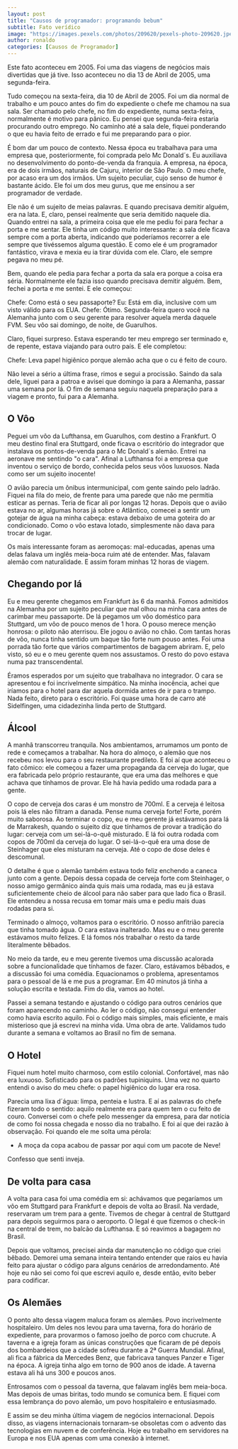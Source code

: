 ```yaml
---
layout: post
title: "Causos de programador: programando bebum"
subtitle: Fato verídico
image: "https://images.pexels.com/photos/209620/pexels-photo-209620.jpeg?auto=compress&cs=tinysrgb&w=1260&h=750&dpr=1"
author: ronaldo
categories: [Causos de Programador]
---
```


Este fato aconteceu em 2005. Foi uma das viagens de negócios mais divertidas que já tive. Isso aconteceu no dia 13 de Abril de 2005, uma segunda-feira.

Tudo começou na sexta-feira, dia 10 de Abril de 2005. Foi um dia normal de trabalho e um pouco antes do fim do expediente o chefe me chamou na sua sala. Ser chamado pelo chefe, no fim do expediente, numa sexta-feira, normalmente é motivo para pânico. Eu pensei que segunda-feira estaria procurando outro emprego. No caminho até a sala dele, fiquei ponderando o que eu havia feito de errado e fui me preparando para o pior.

É bom dar um pouco de contexto. Nessa época eu trabalhava para uma empresa que, posteriormente, foi comprada pelo Mc Donald´s. Eu auxiliava no desenvolvimento do ponto-de-venda da franquia. A empresa, na época, era de dois irmãos, naturais de Cajuru, interior de São Paulo. O meu chefe, por acaso era um dos irmãos. Um sujeito peculiar, cujo senso de humor é bastante ácido. Ele foi um dos meu gurus, que me ensinou a ser programador de verdade.

Ele não é um sujeito de meias palavras. E quando precisava demitir alguém, era na lata. E, claro, pensei realmente que seria demitido naquele dia. Quando entrei na sala, a primeira coisa que ele me pediu foi para fechar a porta e me sentar. Ele tinha um código muito interessante: a sala dele ficava sempre com a porta aberta, indicando que poderíamos recorrer a ele sempre que tivéssemos alguma questão. E como ele é um programador fantástico, virava e mexia eu ia tirar dúvida com ele. Claro, ele sempre pegava no meu pé.

Bem, quando ele pedia para fechar a porta da sala era porque a coisa era séria. Normalmente ele fazia isso quando precisava demitir alguém. Bem, fechei a porta e me sentei. E ele começou:

Chefe: Como está o seu passaporte?
Eu: Está em dia, inclusive com um visto válido para os EUA.
Chefe: Ótimo. Segunda-feira quero você na Alemanha junto com o seu gerente para resolver aquela merda daquele FVM. Seu vôo sai domingo, de noite, de Guarulhos.

Claro, fiquei surpreso. Estava esperando ter meu emprego ser terminado e, de repente, estava viajando para outro país. E ele completou:

Chefe: Leva papel higiênico porque alemão acha que o cu é feito de couro.

Não levei a sério a última frase, rimos e segui a procissão. Saindo da sala dele, liguei para a patroa e avisei que domingo ia para a Alemanha, passar uma semana por lá. O fim de semana seguiu naquela preparação para a viagem e pronto, fui para a Alemanha.

## O Vôo

Peguei um vôo da Lufthansa, em Guarulhos, com destino a Frankfurt. O meu destino final era Stuttgard, onde ficava o escritório do integrador que instalava os pontos-de-venda para o Mc Donald´s alemão. Entrei na aeronave me sentindo "o cara". Afinal a Lufthansa foi a empresa que inventou o serviço de bordo, conhecida pelos seus vôos luxuosos. Nada como ser um sujeito inocente!

O avião parecia um ônibus intermunicipal, com gente saindo pelo ladrão. Fiquei na fila do meio, de frente para uma parede que não me permitia esticar as pernas. Teria de ficar ali por longas 12 horas. Depois que o avião estava no ar, algumas horas já sobre o Atlântico, comecei a sentir um gotejar de água na minha cabeça: estava debaixo de uma goteira do ar condicionado. Como o vôo estava lotado, simplesmente não dava para trocar de lugar.

Os mais interessante foram as aeromoças: mal-educadas, apenas uma delas falava um inglês meia-boca ruim até de entender. Mas, falavam alemão com naturalidade. E assim foram minhas 12 horas de viagem.

## Chegando por lá

Eu e meu gerente chegamos em Frankfurt às 6 da manhã. Fomos admitidos na Alemanha por um sujeito peculiar que mal olhou na minha cara antes de carimbar meu passaporte. De lá pegamos um vôo doméstico para Stuttgard, um vôo de pouco menos de 1 hora. O pouso merece menção honrosa: o piloto não aterrisou. Ele jogou o avião no chão. Com tantas horas de vôo, nunca tinha sentido um baque tão forte num pouso antes. Foi uma porrada tão forte que vários compartimentos de bagagem abriram. E, pelo visto, só eu e o meu gerente quem nos assustamos. O resto do povo estava numa paz transcendental.

Éramos esperados por um sujeito que trabalhava no integrador. O cara se apresentou e foi incrivelmente simpático. Na minha inocência, achei que iríamos para o hotel para dar aquela dormida antes de ir para o trampo. Nada feito, direto para o escritório. Foi quase uma hora de carro até Sidelfingen, uma cidadezinha linda perto de Stuttgard.

## Álcool

A manhã transcorreu tranquila. Nos ambientamos, arrumamos um ponto de rede e começamos a trabalhar. Na hora do almoço, o alemão que nos recebeu nos levou para o seu restaurante predileto. E foi aí que aconteceu o fato cômico: ele começou a fazer uma propaganda da cerveja do lugar, que era fabricada pelo próprio restaurante, que era uma das melhores e que achava que tínhamos de provar. Ele há havia pedido uma rodada para a gente.

O copo de cerveja dos caras é um monstro de 700ml. E a cerveja é leitosa pois lá eles não filtram a danada. Pense numa cerveja forte! Forte, porém muito saborosa. Ao terminar o copo, eu e meu gerente já estávamos para lá de Marrakesh, quando o sujeito diz que tínhamos de provar a tradição do lugar: cerveja com um sei-lá-o-quê misturado. E lá foi outra rodada com copos de 700ml da cerveja do lugar. O sei-lá-o-quê era uma dose de Steinhager que eles misturam na cerveja. Até o copo de dose deles é descomunal.

O detalhe é que o alemão também estava todo feliz enchendo a caneca junto com a gente. Depois dessa copada de cerveja forte com Steinhager, o nosso amigo germânico ainda quis mais uma rodada, mas eu já estava suficientemente cheio de álcool para não saber para que lado fica o Brasil. Ele entendeu a nossa recusa em tomar mais uma e pediu mais duas rodadas para si.

Terminado o almoço, voltamos para o escritório. O nosso anfitrião parecia que tinha tomado água. O cara estava inalterado. Mas eu e o meu gerente estávamos muito felizes. E lá fomos nós trabalhar o resto da tarde literalmente bêbados.

No meio da tarde, eu e meu gerente tivemos uma discussão acalorada sobre a funcionalidade que tínhamos de fazer. Claro, estávamos bêbados, e a discussão foi uma comédia. Equacionamos o problema, apresentamos para o pessoal de lá e me pus a programar. Em 40 minutos já tinha a solução escrita e testada. Fim do dia, vamos ao hotel.

Passei a semana testando e ajustando o código para outros cenários que foram aparecendo no caminho. Ao ler o código, não consegui entender como havia escrito aquilo. Foi o código mais simples, mais eficiente, e mais misterioso que já escrevi na minha vida. Uma obra de arte. Validamos tudo durante a semana e voltamos ao Brasil no fim de semana.

## O Hotel

Fiquei num hotel muito charmoso, com estilo colonial. Confortável, mas não era luxuoso. Sofisticado para os padrões tupiniquins. Uma vez no quarto entendi o aviso do meu chefe: o papel higiênico do lugar era rosa.

Parecia uma lixa d´água: limpa, penteia e lustra. E aí as palavras do chefe fizeram todo o sentido: aquilo realmente era para quem tem o cu feito de couro. Conversei com o chefe pelo messenger da empresa, para dar notícia de como foi nossa chegada e nosso dia no trabalho. E foi aí que dei razão à observação. Foi quando ele me solta uma pérola:

- A moça da copa acabou de passar por aqui com um pacote de Neve!

Confesso que senti inveja.

## De volta para casa

A volta para casa foi uma comédia em si: achávamos que pegaríamos um vôo em Stuttgard para Frankfurt e depois de volta ao Brasil. Na verdade, reservaram um trem para a gente. Tivemos de chegar à central de Stuttgard para depois seguirmos para o aeroporto. O legal é que fizemos o check-in na central de trem, no balcão da Lufthansa. E só reavimos a bagagem no Brasil.

Depois que voltamos, precisei ainda dar manutenção no código que criei bêbado. Demorei uma semana inteira tentando entender que raios eu havia feito para ajustar o código para alguns cenários de arredondamento. Até hoje eu não sei como foi que escrevi aquilo e, desde então, evito beber para codificar.

## Os Alemães

O ponto alto dessa viagem maluca foram os alemães. Povo incrivelmente hospitaleiro. Um deles nos levou para uma taverna, fora do horário de expediente, para provarmos o famoso joelho de porco com chucrute. A taverna e a igreja foram as únicas construções que ficaram de pé depois dos bombardeios que a cidade sofreu durante a 2ª Guerra Mundial. Afinal, ali fica a fábrica da Mercedes Benz, que fabricava tanques Panzer e Tiger na época. A igreja tinha algo em torno de 900 anos de idade. A taverna estava ali há uns 300 e poucos anos.

Entrosamos com o pessoal da taverna, que falavam inglês bem meia-boca. Mas depois de umas biritas, todo mundo se comunica bem. E fiquei com essa lembrança do povo alemão, um povo hospitaleiro e entusiasmado.

E assim se deu minha última viagem de negócios internacional. Depois disso, as viagens internacionais tornaram-se obsoletas com o advento das tecnologias em nuvem e de conferência. Hoje eu trabalho em servidores na Europa e nos EUA apenas com uma conexão à internet.
